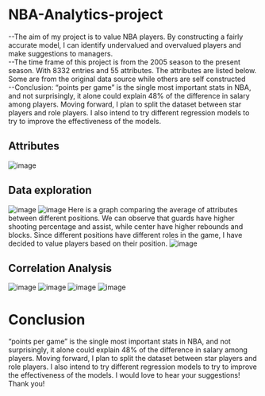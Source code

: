 # NBA-Analytics-project
--The aim of my project is to value NBA players. By constructing a fairly accurate model, I can identify undervalued and overvalued players and make suggestions to managers.<br />
--The time frame of this project is from the 2005 season to the present season. With 8332 entries and 55 attributes. The attributes are listed below. Some are from the original data source while others are self constructed<br />
--Conclusion: “points per game” is the single most important stats in NBA, and not surprisingly, it alone could explain 48% of the difference in salary among players.
Moving forward, I plan to split the dataset between star players and role players. I also intend to try different regression models to try to improve the effectiveness of the models.
## Attributes
![image](https://github.com/user-attachments/assets/2ca7ba88-c7c1-4ef9-a398-f431b3470869)
## Data exploration
![image](https://github.com/user-attachments/assets/71bbe1c8-5fc9-4ad3-a366-07115f7572e6)
![image](https://github.com/user-attachments/assets/26d12091-1b65-468f-8809-50006d69902f)
Here is a graph comparing the average of attributes between different positions. We can observe that guards have higher shooting percentage and assist, while center have higher rebounds and blocks. Since different positions have different roles in the game, I have decided to value players based on their position.
![image](https://github.com/user-attachments/assets/f0666b90-908f-4087-ab80-690d8ef787a0)
## Correlation Analysis
![image](https://github.com/user-attachments/assets/3d1b8cba-d99d-4720-b74f-afac694bfc6e)
![image](https://github.com/user-attachments/assets/88267a8b-6144-4f2f-ad0e-570611b25e06)
![image](https://github.com/user-attachments/assets/511795d8-5821-487c-9236-6dd0c2bd290c)
![image](https://github.com/user-attachments/assets/88e20fb1-a1d7-4752-b7f2-48d652670d88)

# Conclusion
“points per game” is the single most important stats in NBA, and not surprisingly, it alone could explain 48% of the difference in salary among players.
Moving forward, I plan to split the dataset between star players and role players. I also intend to try different regression models to try to improve the effectiveness of the models.
I would love to hear your suggestions! Thank you!

